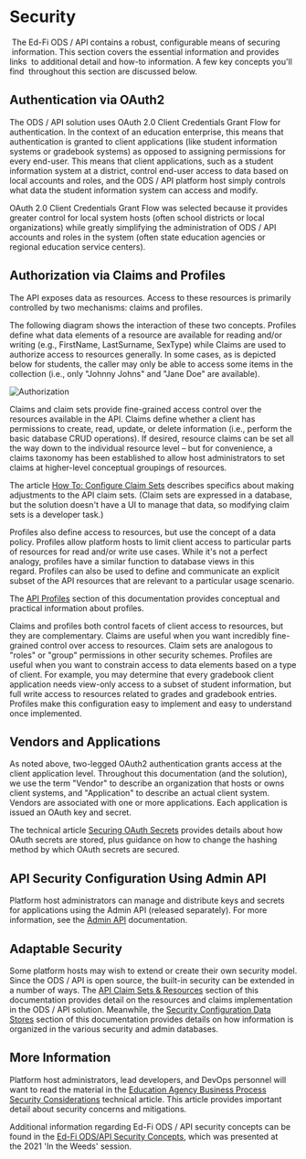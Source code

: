 # Security

 The Ed-Fi ODS / API contains a robust, configurable means of securing
 information. This section covers the essential information and provides links
 to additional detail and how-to information. A few key concepts you'll find
 throughout this section are discussed below.

## Authentication via OAuth2

The ODS / API solution uses OAuth 2.0 Client Credentials Grant Flow for
authentication. In the context of an education enterprise, this means that
authentication is granted to client applications (like student information
systems or gradebook systems) as opposed to assigning permissions for every
end-user. This means that client applications, such as a student information
system at a district, control end-user access to data based on local accounts
and roles, and the ODS / API platform host simply controls what data the student
information system can access and modify.

OAuth 2.0 Client Credentials Grant Flow was selected because it provides greater
control for local system hosts (often school districts or local organizations)
while greatly simplifying the administration of ODS / API accounts and roles in
the system (often state education agencies or regional education service
centers).

## Authorization via Claims and Profiles

The API exposes data as resources. Access to these resources is primarily
controlled by two mechanisms: claims and profiles.

The following diagram shows the interaction of these two concepts. Profiles
define what data elements of a resource are available for reading and/or writing
(e.g., FirstName, LastSurname, SexType) while Claims are used to authorize
access to resources generally. In some cases, as is depicted below for students,
the caller may only be able to access some items in the collection (i.e., only
"Johnny Johns" and "Jane Doe" are available).

![Authorization](/img/reference/ods-api/image2015-11-19%2022-14-24.png)

Claims and claim sets provide fine-grained access control over the resources
available in the API. Claims define whether a client has permissions to create,
read, update, or delete information (i.e., perform the basic database CRUD
operations). If desired, resource claims can be set all the way down to the
individual resource level – but for convenience, a claims taxonomy has been
established to allow host administrators to set claims at higher-level
conceptual groupings of resources.

The article [How To: Configure Claim
Sets](../../how-to-guides/how-to-configure-claim-sets.md) describes
specifics about making adjustments to the API claim sets. (Claim sets are
expressed in a database, but the solution doesn't have a UI to manage that data,
so modifying claim sets is a developer task.)

Profiles also define access to resources, but use the concept of a data policy.
Profiles allow platform hosts to limit client access to particular parts of
resources for read and/or write use cases. While it's not a perfect analogy,
profiles have a similar function to database views in this regard. Profiles can
also be used to define and communicate an explicit subset of the API resources
that are relevant to a particular usage scenario.

The [API Profiles](./api-profiles.md) section of
this documentation provides conceptual and practical information about
profiles.

Claims and profiles both control facets of client access to resources, but they
are complementary. Claims are useful when you want incredibly fine-grained
control over access to resources. Claim sets are analogous to "roles" or "group"
permissions in other security schemes. Profiles are useful when you want to
constrain access to data elements based on a type of client. For example, you
may determine that every gradebook client application needs view-only access to
a subset of student information, but full write access to resources related to
grades and gradebook entries. Profiles make this configuration easy to implement
and easy to understand once implemented.

## Vendors and Applications

As noted above, two-legged OAuth2 authentication grants access at the client
application level. Throughout this documentation (and the solution), we use the
term "Vendor" to describe an organization that hosts or owns client systems, and
"Application" to describe an actual client system. Vendors are associated with
one or more applications. Each application is issued an OAuth key and secret.

The technical article [Securing OAuth
Secrets](../../technical-articles/securing-oauth-secrets.md)
provides details about how OAuth secrets are stored, plus guidance on how to
change the hashing method by which OAuth secrets are secured.

## API Security Configuration Using Admin API

Platform host administrators can manage and distribute keys and secrets for
applications using the Admin API (released separately). For more information,
see the [Admin
API](/reference/admin-api) documentation.

## Adaptable Security

Some platform hosts may wish to extend or create their own security model. Since
the ODS / API is open source, the built-in security can be extended in a number
of ways. The [API Claim Sets &
Resources](./api-claim-sets-resources.md) section of
this documentation provides detail on the resources and claims implementation in
the ODS / API solution. Meanwhile, the [Security Configuration Data
Stores](./security-configuration-data-stores.md) section
of this documentation provides details on how information is organized in the
various security and admin databases.

## More Information

Platform host administrators, lead developers, and DevOps personnel will want to
read the material in the [Education Agency Business Process Security
Considerations](../../technical-articles/education-agency-business-process-security-considerations.md)
technical article. This article provides important detail about security
concerns and mitigations.

Additional information regarding Ed-Fi ODS / API security concepts can be found
in the [Ed-Fi ODS/API Security
Concepts](https://edfi.atlassian.net/wiki/spaces/EFTD/pages/24806697), which was
presented at the 2021 'In the Weeds' session.
